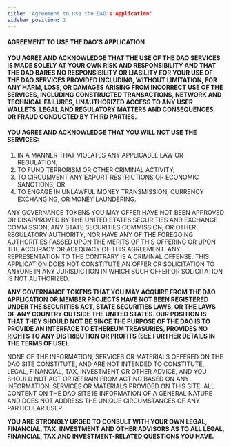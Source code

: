 ```yaml
---
title: 'Agreement to use the DAO's Application'
sidebar_position: 1
---
```


#### **AGREEMENT TO USE THE DAO'S APPLICATION**

#### **YOU AGREE AND ACKNOWLEDGE** THAT THE USE OF THE DAO SERVICES IS MADE SOLELY AT YOUR OWN RISK AND RESPONSIBILITY AND THAT THE DAO BARES NO RESPONSIBILITY OR LIABILITY FOR YOUR USE OF THE DAO SERVICES PROVIDED INCLUDING, WITHOUT LIMITATION, FOR ANY HARM, LOSS, OR DAMAGES ARISING FROM INCORRECT USE OF THE SERVICES, INCLUDING CONSTRUCTED TRANSACTIONS, NETWORK AND TECHNICAL FAILURES, UNAUTHORIZED ACCESS TO ANY USER WALLETS, LEGAL AND REGULATORY MATTERS AND CONSEQUENCES, OR FRAUD CONDUCTED BY THIRD PARTIES.

#### **YOU AGREE AND ACKNOWLEDGE** THAT YOU WILL NOT USE THE SERVICES:

1. IN A MANNER THAT VIOLATES ANY APPLICABLE LAW OR REGULATION;
2. TO FUND TERRORISM OR OTHER CRIMINAL ACTIVITY;
3. TO CIRCUMVENT ANY EXPORT RESTRICTIONS OR ECONOMIC SANCTIONS; OR
4. TO ENGAGE IN UNLAWFUL MONEY TRANSMISSION, CURRENCY EXCHANGING, OR MONEY LAUNDERING.

ANY GOVERNANCE TOKENS YOU MAY OFFER HAVE NOT BEEN APPROVED OR DISAPPROVED BY THE UNITED STATES SECURITIES AND EXCHANGE COMMISSION, ANY STATE SECURITIES COMMISSION, OR OTHER REGULATORY AUTHORITY, NOR HAVE ANY OF THE FOREGOING AUTHORITIES PASSED UPON THE MERITS OF THIS OFFERING OR UPON THE ACCURACY OR ADEQUACY OF THIS AGREEMENT. ANY REPRESENTATION TO THE CONTRARY IS A CRIMINAL OFFENSE. THIS APPLICATION DOES NOT CONSTITUTE AN OFFER OR SOLICITATION TO ANYONE IN ANY JURISDICTION IN WHICH SUCH OFFER OR SOLICITATION IS NOT AUTHORIZED.

**ANY GOVERNANCE TOKENS THAT YOU MAY ACQUIRE FROM THE DAO APPLICATION OR MEMBER PROJECTS HAVE NOT BEEN REGISTERED UNDER THE SECURITIES ACT, STATE SECURITIES LAWS, OR THE LAWS OF ANY COUNTRY OUTSIDE THE UNITED STATES. OUR POSITION IS THAT THEY SHOULD NOT BE SINCE THE PURPOSE OF THE DAO IS TO PROVIDE AN INTERFACE TO ETHEREUM TREASURIES, PROVIDES NO RIGHTS TO ANY DISTRIBUTION OR PROFITS (SEE FURTHER DETAILS IN THE TERMS OF USE).**

NONE OF THE INFORMATION, SERVICES OR MATERIALS OFFERED ON THE DAO SITE CONSTITUTE, AND ARE NOT INTENDED TO CONSTITUTE, LEGAL, FINANCIAL, TAX, INVESTMENT OR OTHER ADVICE, AND YOU SHOULD NOT ACT OR REFRAIN FROM ACTING BASED ON ANY INFORMATION, SERVICES OR MATERIALS PROVIDED ON THIS SITE. ALL CONTENT ON THE DAO SITE IS INFORMATION OF A GENERAL NATURE AND DOES NOT ADDRESS THE UNIQUE CIRCUMSTANCES OF ANY PARTICULAR USER.

**YOU ARE STRONGLY URGED TO CONSULT WITH YOUR OWN LEGAL, FINANCIAL, TAX, INVESTMENT AND OTHER ADVISORS AS TO ALL LEGAL, FINANCIAL, TAX AND INVESTMENT-RELATED QUESTIONS YOU HAVE.**
